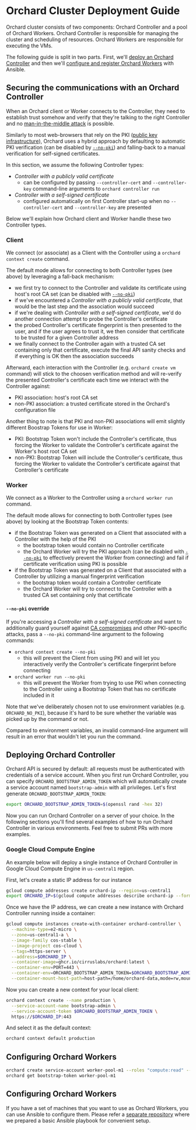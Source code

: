 # Orchard Cluster Deployment Guide

Orchard cluster consists of two components: Orchard Controller and a pool of Orchard Workers. Orchard Controller is
responsible for managing the cluster and scheduling of resources. Orchard Workers are responsible for executing the VMs.

The following guide is split in two parts. First, we'll [deploy an Orchard Controller](#deploying-orchard-controller) and then we'll
[configure and register Orchard Workers](#configuring-orchard-workers) with Ansible.

## Securing the communications with an Orchard Controller

When an Orchard client or Worker connects to the Controller, they need to establish trust somehow and verify that they're talking to the right Controller and no [man-in-the-middle attack](https://en.wikipedia.org/wiki/Man-in-the-middle_attack) is possible.

Similarly to most web-browsers that rely on the PKI ([public key infrastructure](https://en.wikipedia.org/wiki/Public_key_infrastructure)), Orchard uses a hybrid approach by defaulting to automatic PKI verification (can be disabled by [`--no-pki`](#--no-pki-override)) and falling-back to a manual verification for self-signed certificates.

In this section, we assume the following Controller types:

* *Controller with a publicly valid certificate*
  * can be configured by passing `--controller-cert` and `--controller-key` command-line arguments to `orchard controller run`
* *Controller with a self-signed certificate*
  * configured automatically on first Controller start-up when no `--controller-cert` and `--controller-key` are presented

Below we'll explain how Orchard client and Worker handle these two Controller types.

### Client

We connect (or associate) as a Client with the Controller using a `orchard context create` command.

The default mode allows for connecting to both Controller types (see above) by leveraging a fall-back mechanism:

* we first try to connect to the Controller and validate its certificate using host's root CA set (can be disabled with [`--no-pki`](#--no-pki-override))
* if we've encountered a *Controller with a publicly valid certificate*, that would be the last step and the association would succeed
* if we're dealing with *Controller with a self-signed certificate*, we'd do another connection attempt to probe the Controller's certificate
* the probed Controller's certificate fingerprint is then presented to the user, and if the user agrees to trust it, we then consider that certificate to be trusted for a given Controller address
* we finally connect to the Controller again with a trusted CA set containing only that certificate, execute the final API sanity checks and if everything is OK then the association succeeds

Afterward, each interaction with the Controller  (e.g. `orchard create vm` command) will stick to the choosen verification method and will re-verify the presented Controller's certificate each time we interact with the Controller against:

* PKI association: host's root CA set
* non-PKI association: a trusted certificate stored in the Orchard's configuration file

Another thing to note is that PKI and non-PKI associations will emit slightly different Boostrap Tokens for use in Worker:

* PKI: Bootstrap Token won't include the Controller's certificate, thus forcing the Worker to validate the Controller's certificate against the Worker's host root CA set
* non-PKI: Bootstrap Token will include the Controller's certificate, thus forcing the Worker to validate the Controller's certificate against that Controller's certificate

### Worker

We connect as a Worker to the Controller using a `orchard worker run` command.

The default mode allows for connecting to both Controller types (see above) by looking at the Bootstrap Token contents:

* if the Bootstrap Token was generated on a Client that associated with a Controller with the help of the PKI
  * the bootstrap token would contain no Controller certificate
  * the Orchard Worker will try the PKI approach (can be disabled with [`--no-pki`](#--no-pki-override) to effectively prevent the Worker from connecting) and fail if certificate verification using PKI is possible
* if the Bootstrap Token was generated on a Client that associated with a Controller by utilizing a manual fingerprint verification
  * the bootstrap token would contain a Controller certificate
  * the Orchard Worker will try to connect to the Controller with a trusted CA set containing only that certificate

#### `--no-pki` override

If you're accessing a *Controller with a self-signed certificate* and want to additionally guard yourself against [CA compromises](https://en.wikipedia.org/wiki/Certificate_authority#CA_compromise) and other PKI-specific attacks, pass a `--no-pki` command-line argument to the following commands:

* `orchard context create --no-pki`
  * this will prevent the Client from using PKI and will let you interactively verify the Controller's certificate fingerprint before connecting
* `orchard worker run --no-pki`
  * this will prevent the Worker from trying to use PKI when connecting to the Controller using a Bootstrap Token that has no certificate included in it

Note that we've deliberately chosen not to use environment variables (e.g. `ORCHARD_NO_PKI`), because it's hard to be sure whether the variable was picked up by the command or not.

Compared to environment variables, an invalid command-line argument will result in an error that wouldn't let you run the command.

## Deploying Orchard Controller

Orchard API is secured by default: all requests must be authenticated with credentials of a service account.
When you first run Orchard Controller, you can specify `ORCHARD_BOOTSTRAP_ADMIN_TOKEN` which will automatically
create a service account named `bootstrap-admin` with all privileges. Let's first generate `ORCHARD_BOOTSTRAP_ADMIN_TOKEN`:

```bash
export ORCHARD_BOOTSTRAP_ADMIN_TOKEN=$(openssl rand -hex 32)
```

Now you can run Orchard Controller on a server of your choice. In the following sections you'll find several examples of
how to run Orchard Controller in various environments. Feel free to submit PRs with more examples.

### Google Cloud Compute Engine

An example below will deploy a single instance of Orchard Controller in Google Cloud Compute Engine in `us-central1` region.

First, let's create a static IP address for our instance

```bash
gcloud compute addresses create orchard-ip --region=us-central1
export ORCHARD_IP=$(gcloud compute addresses describe orchard-ip --format='value(address)' --region=us-central1)
```

Once we have the IP address, we can create a new instance with Orchard Controller running inside a container:

```bash
gcloud compute instances create-with-container orchard-controller \
  --machine-type=e2-micro \
  --zone=us-central1-a \
  --image-family cos-stable \
  --image-project cos-cloud \
  --tags=https-server \
  --address=$ORCHARD_IP \
  --container-image=ghcr.io/cirruslabs/orchard:latest \
  --container-env=PORT=443 \
  --container-env=ORCHARD_BOOTSTRAP_ADMIN_TOKEN=$ORCHARD_BOOTSTRAP_ADMIN_TOKEN \
  --container-mount-host-path=host-path=/home/orchard-data,mode=rw,mount-path=/data
```

Now you can create a new context for your local client:

```bash
orchard context create --name production \
  --service-account-name bootstrap-admin \
  --service-account-token $ORCHARD_BOOTSTRAP_ADMIN_TOKEN \
  https://$ORCHARD_IP:443
```

And select it as the default context:

```bash
orchard context default production
```

## Configuring Orchard Workers

```bash
orchard create service-account worker-pool-m1 --roles "compute:read" --roles "compute:write"
orchard get bootstrap-token worker-pool-m1
```

## Configuring Orchard Workers

If you have a set of machines that you want to use as Orchard Workers, you can use Ansible to configure them.
Please refer a [separate repository](https://github.com/cirruslabs/ansible-orchard) where we prepared a basic
Ansible playbook for convenient setup.
